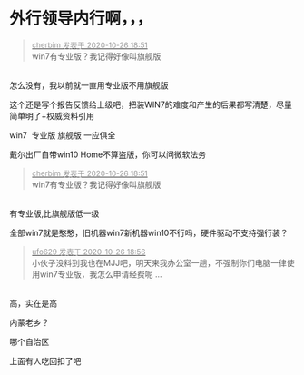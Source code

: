 # 外行领导内行啊，，，


<div class="quote"><blockquote><font size="2"><a href="https://www.hostloc.com/forum.php?mod=redirect&amp;goto=findpost&amp;pid=9355419&amp;ptid=758685" target="_blank"><font color="#999999">cherbim 发表于 2020-10-26 18:51</font></a></font><br />
win7有专业版？我记得好像叫旗舰版</blockquote></div><br />
怎么没有，我以前就一直用专业版不用旗舰版

这个还是写个报告反馈给上级吧，把装WIN7的难度和产生的后果都写清楚，尽量简单明了+权威资料引用

win7&nbsp;&nbsp;专业版 旗舰版 一应俱全

戴尔出厂自带win10 Home不算盗版，你可以问微软法务

<div class="quote"><blockquote><font size="2"><a href="https://www.hostloc.com/forum.php?mod=redirect&amp;goto=findpost&amp;pid=9355419&amp;ptid=758685" target="_blank"><font color="#999999">cherbim 发表于 2020-10-26 18:51</font></a></font><br />
win7有专业版？我记得好像叫旗舰版</blockquote></div><br />
有专业版,比旗舰版低一级

全部win7就是憨憨，旧机器win7新机器win10不行吗，硬件驱动不支持强行装？

<div class="quote"><blockquote><font size="2"><a href="https://www.hostloc.com/forum.php?mod=redirect&amp;goto=findpost&amp;pid=9355451&amp;ptid=758685" target="_blank"><font color="#999999">ufo629 发表于 2020-10-26 18:56</font></a></font><br />
小伙子没料到我也在MJJ吧，明天来我办公室一趟，不强制你们电脑一律使用win7专业版，我怎么申请经费呢 ...</blockquote></div><br />
高，实在是高<br />


内蒙老乡？

哪个自治区

上面有人吃回扣了吧
